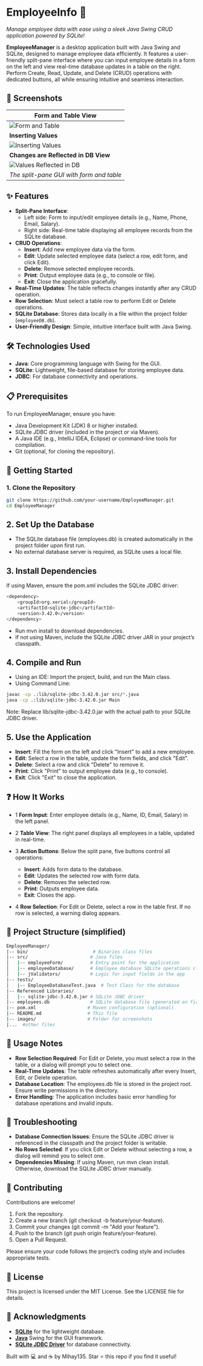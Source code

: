 # EmployeeInfo 🚀

*Manage employee data with ease using a sleek Java Swing CRUD application powered by SQLite!*

**EmployeeManager** is a desktop application built with Java Swing and SQLite, designed to manage employee data efficiently. It features a user-friendly split-pane interface where you can input employee details in a form on the left and view real-time database updates in a table on the right. Perform Create, Read, Update, and Delete (CRUD) operations with dedicated buttons, all while ensuring intuitive and seamless interaction.

## 📸 Screenshots

| **Form and Table View** |
|----------------|
|![Form and Table](images/form_table_view1.png) |
| **Inserting Values** |
| ![Inserting Values](images/form_table_inserting_values.png) | 
| **Changes are Reflected in DB View** |
|![Values Reflected in DB](images/form_table_view2.png) |
| *The split-pane GUI with form and table* | 

## ✨ Features

- **Split-Pane Interface**: 
  - Left side: Form to input/edit employee details (e.g., Name, Phone, Email, Salary).
  - Right side: Real-time table displaying all employee records from the SQLite database.
- **CRUD Operations**:
  - **Insert**: Add new employee data via the form.
  - **Edit**: Update selected employee data (select a row, edit form, and click Edit).
  - **Delete**: Remove selected employee records.
  - **Print**: Output employee data (e.g., to console or file).
  - **Exit**: Close the application gracefully.
- **Real-Time Updates**: The table reflects changes instantly after any CRUD operation.
- **Row Selection**: Must select a table row to perform Edit or Delete operations.
- **SQLite Database**: Stores data locally in a file within the project folder (`employeeDB.db`).
- **User-Friendly Design**: Simple, intuitive interface built with Java Swing.

## 🛠️ Technologies Used

- **Java**: Core programming language with Swing for the GUI.
- **SQLite**: Lightweight, file-based database for storing employee data.
- **JDBC**: For database connectivity and operations.

## 📋 Prerequisites

To run EmployeeManager, ensure you have:
- Java Development Kit (JDK) 8 or higher installed.
- SQLite JDBC driver (included in the project or via Maven).
- A Java IDE (e.g., IntelliJ IDEA, Eclipse) or command-line tools for compilation.
- Git (optional, for cloning the repository).

## 🚀 Getting Started

### 1. Clone the Repository
```bash
git clone https://github.com/your-username/EmployeeManager.git
cd EmployeeManager
```

## 2. Set Up the Database
- The SQLite database file (employees.db) is created automatically in the project folder upon first run.
- No external database server is required, as SQLite uses a local file.

## 3. Install Dependencies 
If using Maven, ensure the pom.xml includes the SQLite JDBC driver:
```bash
<dependency>
    <groupId>org.xerial</groupId>
    <artifactId>sqlite-jdbc</artifactId>
    <version>3.42.0</version>
</dependency>
```
- Run mvn install to download dependencies.
- If not using Maven, include the SQLite JDBC driver JAR in your project’s classpath.

## 4. Compile and Run
- Using an IDE: Import the project, build, and run the Main class.
- Using Command Line:
```bash
javac -cp .:lib/sqlite-jdbc-3.42.0.jar src/*.java
java -cp .:lib/sqlite-jdbc-3.42.0.jar Main
```
Note: Replace lib/sqlite-jdbc-3.42.0.jar with the actual path to your SQLite JDBC driver.

## 5. Use the Application
- **Insert**: Fill the form on the left and click "Insert" to add a new employee.
- **Edit**: Select a row in the table, update the form fields, and click "Edit".
- **Delete**: Select a row and click "Delete" to remove it.
- **Print**: Click "Print" to output employee data (e.g., to console).
- **Exit**: Click "Exit" to close the application.

## ❓ How It Works
- 1 **Form Input**: Enter employee details (e.g., Name, ID, Email, Salary) in the left panel.
- 2 **Table View**: The right panel displays all employees in a table, updated in real-time.
- 3 **Action Buttons**: Below the split pane, five buttons control all operations:
  - **Insert**: Adds form data to the database.
  - **Edit**: Updates the selected row with form data.
  - **Delete**: Removes the selected row.
  - **Print**: Outputs employee data.
  - **Exit**: Closes the app.

- 4 **Row Selection**: For Edit or Delete, select a row in the table first. If no row is selected, a warning dialog appears.

## 📂 Project Structure (simplified)
```bash
EmployeeManager/
|-- bin/                        # Binaries class files
|-- src/                       # Java files
│   |-- employeeForm/          # Entry point for the application
│   |-- employeeDatabase/      # Employee database SQLite operations class
│   |-- jValidators/           # Logic for input fields in the app
|-- tests/
│   |-- EmployeeDatabaseTest.java  # Test Class for the database
|-- Referenced Libraries/
│   |-- sqlite-jdbc-3.42.0.jar # SQLite JDBC driver
|-- employees.db               # SQLite database file (generated on first run)
|-- pom.xml                   # Maven configuration (optional)
|-- README.md                 # This file
|-- images/                   # Folder for screenshots
|...  #other files
```

## 🔧 Usage Notes
- **Row Selection Required**: For Edit or Delete, you must select a row in the table, or a dialog will prompt you to select one.
- **Real-Time Updates**: The table refreshes automatically after every Insert, Edit, or Delete operation.
- **Database Location**: The employees.db file is stored in the project root. Ensure write permissions in the directory.
- **Error Handling**: The application includes basic error handling for database operations and invalid inputs.

## 🐞 Troubleshooting
- **Database Connection Issues**: Ensure the SQLite JDBC driver is referenced in the classpath and the project folder is writable.
- **No Rows Selected**: If you click Edit or Delete without selecting a row, a dialog will remind you to select one.
- **Dependencies Missing**: If using Maven, run mvn clean install. Otherwise, download the SQLite JDBC driver manually.

## 🌟 Contributing
Contributions are welcome! 
1. Fork the repository.
2. Create a new branch (git checkout -b feature/your-feature).
3. Commit your changes (git commit -m "Add your feature").
4. Push to the branch (git push origin feature/your-feature).
5. Open a Pull Request.

Please ensure your code follows the project’s coding style and includes appropriate tests.

## 📜 License
This project is licensed under the MIT License. See the LICENSE file for details.

## 👐 Acknowledgments
- <a href="https://www.sqlite.org/">**SQLite**</a> for the lightweight database.
- <a href="https://docs.oracle.com/javase/8/docs/technotes/guides/swing/">**Java**</a> Swing for the GUI framework.
- <a href="https://github.com/xerial/sqlite-jdbc">**SQLite JDBC Driver**</a> for database connectivity.

Built with 💻 and ☕ by Mihay135. Star ⭐ this repo if you find it useful!



